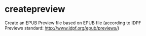 createpreview
=============

Create an EPUB Preview file based on EPUB file (according to IDPF Previews standard: http://www.idpf.org/epub/previews/)
